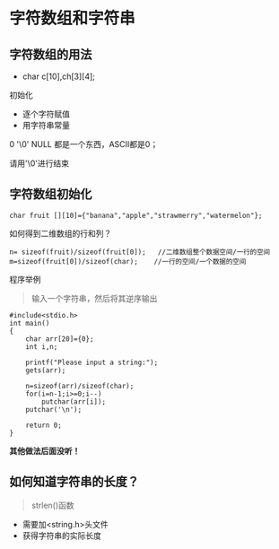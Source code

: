 # 字符数组和字符串

## 字符数组的用法
- char c[10],ch[3][4];

初始化
- 逐个字符赋值
- 用字符串常量

0 '\0' NULL 都是一个东西，ASCII都是0；

请用'\0'进行结束

## 字符数组初始化
```
char fruit [][10]={"banana","apple","strawmerry","watermelon"};
```
如何得到二维数组的行和列？
> 
```
n= sizeof(fruit)/sizeof(fruit[0]);   //二维数组整个数据空间/一行的空间
m=sizeof(fruit[0])/sizeof(char);    //一行的空间/一个数据的空间
```

程序举例
> 输入一个字符串，然后将其逆序输出
```
#include<stdio.h>
int main()
{
	char arr[20]={0};
	int i,n;
	
	printf("Please input a string:");
	gets(arr);
	
	n=sizeof(arr)/sizeof(char);
	for(i=n-1;i>=0;i--)
		putchar(arr[i]);
	putchar('\n');

	return 0;
}
```  
**其他做法后面没听！**

## 如何知道字符串的长度？
> strlen()函数  
- 需要加<string.h>头文件  
- 获得字符串的实际长度